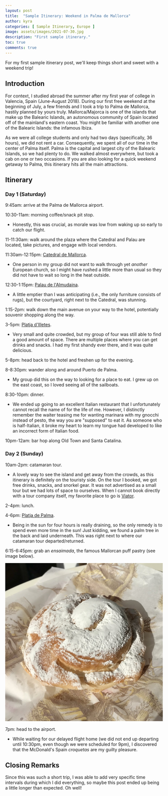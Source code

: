 ```yaml
---
layout: post
title:  "Sample Itinerary: Weekend in Palma de Mallorca"
author: kyra
categories: [ Sample Itinerary, Europe ]
image: assets/images/2021-07-30.jpg
description: "First sample itinerary."
toc: true
comments: true
---
```


For my first sample itinerary post, we'll keep things short and sweet with a weekend trip!

## Introduction

For context, I studied abroad the summer after my first year of college in Valencia, Spain (June-August 2018). During our first free weekend at the beginning of July, a few friends and I took a trip to Palma de Mallorca, hastily planned by yours truly. Mallorca/Majorca is one of the islands that make up the Balearic Islands, an autonomous community of Spain located off of the mainland's eastern coast. You might be familiar with another one of the Balearic Islands: the infamous Ibiza.

As we were all college students and only had two days (specifically, 36 hours), we did not rent a car. Consequently, we spent all of our time in the center of Palma itself. Palma is the capital and largest city of the Balearic Islands, so we had plenty to do. We walked almost everywhere, but took a cab on one or two occasions. If you are also looking for a quick weekend getaway to Palma, this itinerary hits all the main attractions.

## Itinerary

### Day 1 (Saturday)

9:45am: arrive at the Palma de Mallorca airport.

10:30-11am: morning coffee/snack pit stop.
- Honestly, this was crucial, as morale was low from waking up so early to catch our flight.

11-11:30am: walk around the plaza where the Catedral and Palau are located, take pictures, and engage with local vendors.

11:30am-12:15pm: [Catedral de Mallorca](https://catedraldemallorca.org/en/).
- One person in my group did not want to walk through yet *another* European church, so I might have rushed a little more than usual so they did not have to wait so long in the heat outside.

12:30-1:15pm: [Palau de l'Almudaina](https://catedraldemallorca.org/en/).
- A little emptier than I was anticipating (i.e., the only furniture consists of rugs), but the courtyard, right next to the Catedral, was stunning.

1:15-2pm: walk down the main avenue on your way to the hotel, potentially souvenir shopping along the way.

3-5pm: [Platja d'Illetes](https://www.tripadvisor.com/Attraction_Review-g1905488-d4345235-Reviews-Platja_d_Illetes-Illetes_Calvia_Majorca_Balearic_Islands.html).
- Very small and quite crowded, but my group of four was still able to find a good amount of space. There are multiple places where you can get drinks and snacks. I had my first shandy ever there, and it was quite delicious.

5-8pm: head back to the hotel and freshen up for the evening.

8-8:30pm: wander along and around Puerto de Palma.
- My group did this on the way to looking for a place to eat. I grew up on the east coast, so I loved seeing all of the sailboats.

8:30-10pm: dinner.
- We ended up going to an excellent Italian restaurant that I unfortunately cannot recall the name of for the life of me. However, I distinctly remember the waiter teasing me for wanting marinara with my gnocchi instead of pesto, the way you are "supposed" to eat it. As someone who is half-Italian, it broke my heart to learn my tongue had developed to like an incorrect form of Italian food.

10pm-12am: bar hop along Old Town and Santa Catalina.

### Day 2 (Sunday)

10am-2pm: catamaran tour.
- A lovely way to see the island and get away from the crowds, as this itinerary is definitely on the touristy side. On the tour I booked, we got free drinks, snacks, and snorkel gear. It was not advertised as a small tour but we had lots of space to ourselves. When I cannot book directly with a tour company itself, my favorite place to go is [Viator](https://www.viator.com/).

2-4pm: lunch.

4-6pm: [Platja de Palma](https://www.tripadvisor.com/Attraction_Review-g187463-d190700-Reviews-Platja_de_Palma-Palma_de_Mallorca_Majorca_Balearic_Islands.html).
- Being in the sun for four hours is really draining, so the only remedy is to spend even more time in the sun! Just kidding, we found a palm tree in the back and laid underneath. This was right next to where our catamaran tour departed/returned.

6:15-6:45pm: grab an *ensaimada*, the famous Mallorcan puff pastry (see image below).

![](/assets/images/2021-07-30a.jpg)

7pm: head to the airport.
- While waiting for our delayed flight home (we did not end up departing until 10:30pm, even though we were scheduled for 9pm), I discovered that the McDonald's Spain *croquetas* are my guilty pleasure.

## Closing Remarks

Since this was such a short trip, I was able to add very specific time intervals during which I did everything, so maybe this post ended up being a little longer than expected. Oh well!